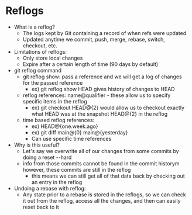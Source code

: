 # Reflogs
- What is a reflog?
    * The logs kept by Git containing a record of when refs were updated
    * Updated anytime we commit, push, merge, rebase, switch, checkout, etc.
- Limitations of reflogs:
    - Only store local changes
    - Expire after a certain length of time (90 days by default)
- git reflog command
    - git reflog show: pass a reference and we will get a log of changes for the passed reference
        * ex) git reflog show HEAD gives history of changes to HEAD
    - reflog references: name@qualifier - these allow us to specify specific items in the reflog
        * ex) git checkout HEAD@{2} would allow us to checkout exactly what HEAD was at the snapshot HEAD@{2} in the reflog
    - time based reflog references:
        * ex) HEAD@{one.week.ago}
        * ex) git diff main@{0} main@{yesterday}
        * Can use specific time references
- Why is this useful?
    * Let's say we overwrite all of our changes from some commits by doing a reset --hard
    * info from those commits cannot be found in the commit historym however, these commits are still in the reflog
        - this means we can still get all of that data back by checking out an entry in the reflog
- Undoing a rebase with reflog:
    * Any state prior to a rebase is stored in the reflogs, so we can check it out from the reflog, access all the changes, and then can easily reset back to it
